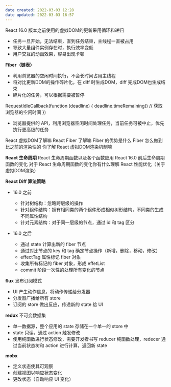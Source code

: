 ```yaml
---
date created: 2022-03-03 12:28
date updated: 2022-03-03 16:57
---
```


React 16.0 版本之前使用的虚拟DOM的更新采用循环和递归

- 任务一旦开始，无法结束，直到任务结束，主线程一直被占用
- 导致大量组件实例存在时，执行效率变低
- 用户交互的动画效果，容易出现卡顿

**Fiber（链表）**

- 利用浏览器的空闲时间执行，不会长时间占用主线程
- 将对比更新DOM的操作碎片化，在 diff 时生成DOM，diff 完成DOM也生成结束
- 碎片化的任务，可以根据需要被暂停

RequestIdleCallback(function (deadline) { deadline.timeRemaining() // 获取浏览器的空闲时间 })

- 浏览器提供的 API，利用浏览器空闲时间处理任务，当前任务可被中止，优先执行更高级的任务

React 虚拟DOM了解嘛
React Fiber 了解嘛
Fiber 的优势是什么
Fiber 怎么做到比之前的渲染快的
你了解 React 虚拟DOM渲染机制嘛

**React 生命周期**
React 生命周期函数以及各个函数应用
React 16.0 前后生命周期函数的变化
对于 React 生命周期函数的变化你有什么理解
React 性能优化（关于虚拟DOM渲染）

**React Diff 算法策略**

- 16.0 之前
	- 针对树结构：忽略跨层级的操作
	- 针对组件结构：拥有相同类的两个组件形成相似树形结构，不同类的生成不同属性结构
	- 针对元素结构：对于同一层级的节点，通过 id 和 tag 区分

- 16.0 之后
	- 通过 state 计算出新的 fiber 节点
	- 通过对比节点的 key 和 tag 确定节点操作（新增，删除，移动，修改）
	- effectTag 属性标记 fiber 对象
	- 收集所有标记的 fiber 对象，形成 effetList
	- commit 阶段一次性的处理所有变化的节点

**flux**
发布订阅模式

- UI 产生动作信息，将动作传递给分发器
- 分发器广播给所有 store
- 订阅的 store 做出反应，传递新的 state 给 UI

**redux**
不可变数据集

- 单一数据源，整个应用的 state 存储在一个单一的 store 中
- state 只读，通过 action 触发修改
- 使用纯函数进行状态修改，需要开发者书写 reducer 纯函数处理，redecer 通过当前状态树和 action 进行计算，返回新 state

**mobx**

- 定义状态使其可观察
- 创建视图以响应状态变化
- 更改状态（自动响应 UI 变化）
